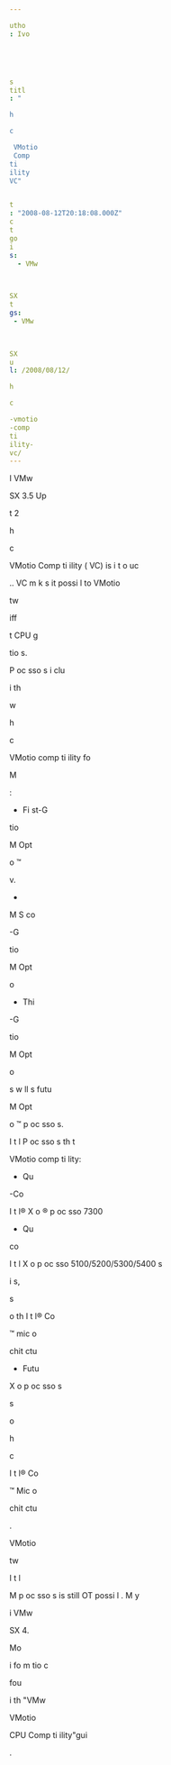 ```yaml
---

utho
: Ivo 





s
titl
: "

h

c

 VMotio
 Comp
ti
ility 
VC"


t
: "2008-08-12T20:18:08.000Z"
c
t
go
i
s: 
  - VMw


 
SX
t
gs: 
 - VMw


 
SX
u
l: /2008/08/12/

h

c

-vmotio
-comp
ti
ility-
vc/
---
```


I
 VMw


 
SX 3.5 Up

t
 2 

h

c

 VMotio
 Comp
ti
ility (
VC) is i
t
o
uc

.. 
VC m
k
s it possi
l
 to VMotio
 

tw


 
iff



t CPU g




tio
s.

P
oc
sso
s i
clu


 i
 th
 

w 

h

c

 VMotio
 comp
ti
ility fo
 
M
 


:

- Fi
st-G




tio
 
M
 Opt

o
 ™ 

v. 

- 
M
 S
co

-G




tio
 
M
 Opt

o

- Thi

-G




tio
 
M
 Opt

o
 
s w
ll 
s futu

 
M
 Opt

o
™ p
oc
sso
s.

I
t
l P
oc
sso
s th
t 


 VMotio
 comp
ti
lity:

- Qu

-Co

 I
t
l® X
o
® p
oc
sso
 7300
    
- Qu

 co

 I
t
l X
o
 p
oc
sso
 5100/5200/5300/5400 s

i
s, 

s

 o
 th
 I
t
l® Co

™ mic
o

chit
ctu


    
- Futu

 X
o
 p
oc
sso
s 

s

 o
 

h

c

 I
t
l® Co

™ Mic
o

chit
ctu

.
    

VMotio
 

tw


 I
t
l 


 
M
 p
oc
sso
s is still 
OT possi
l
. M
y

 i
 VMw


 
SX 4.

Mo

 i
fo
m
tio
 c

 

 fou

 i
 th
 "VMw


 VMotio
 


 CPU Comp
ti
ility"gui

.






